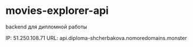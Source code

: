 # movies-explorer-api
backend для дипломной работы

IP: 51.250.108.71 
URL: api.diploma-shcherbakova.nomoredomains.monster
